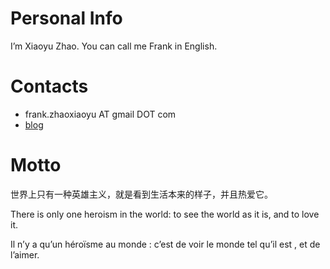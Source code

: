 # Personal Info

I’m Xiaoyu Zhao. You can call me Frank in English.

# Contacts

- frank.zhaoxiaoyu AT gmail DOT com
- [blog](https://www.cnblogs.com/zxyfrank/)

# Motto

世界上只有一种英雄主义，就是看到生活本来的样子，并且热爱它。

There is only one heroism in the world: to see the world as it is, and to love it.

Il n’y a qu’un héroïsme au monde : c’est de voir le monde tel qu’il est , et de l’aimer.